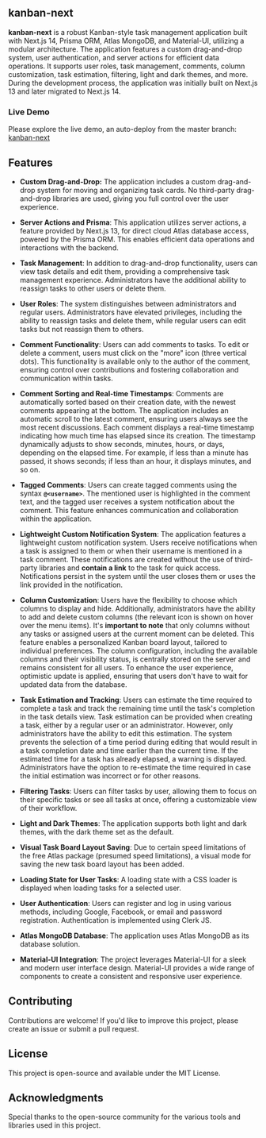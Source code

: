 ## kanban-next

**kanban-next** is a robust Kanban-style task management application built with Next.js 14, Prisma ORM, Atlas MongoDB, and Material-UI, utilizing a modular architecture. The application features a custom drag-and-drop system, user authentication, and server actions for efficient data operations. It supports user roles, task management, comments, column customization, task estimation, filtering, light and dark themes, and more. During the development process, the application was initially built on Next.js 13 and later migrated to Next.js 14.

### Live Demo

Please explore the live demo, an auto-deploy from the master branch: [kanban-next](https://kanban-next-psi.vercel.app/)

## Features

- **Custom Drag-and-Drop:** The application includes a custom drag-and-drop system for moving and organizing task cards. No third-party drag-and-drop libraries are used, giving you full control over the user experience.

- **Server Actions and Prisma**: This application utilizes server actions, a feature provided by Next.js 13, for direct cloud Atlas database access, powered by the Prisma ORM. This enables efficient data operations and interactions with the backend.

- **Task Management**: In addition to drag-and-drop functionality, users can view task details and edit them, providing a comprehensive task management experience. Administrators have the additional ability to reassign tasks to other users or delete them.

- **User Roles**: The system distinguishes between administrators and regular users. Administrators have elevated privileges, including the ability to reassign tasks and delete them, while regular users can edit tasks but not reassign them to others.
  
- **Comment Functionality**: Users can add comments to tasks. To edit or delete a comment, users must click on the "more" icon (three vertical dots). This functionality is available only to the author of the comment, ensuring control over contributions and fostering collaboration and communication within tasks.

- **Comment Sorting and Real-time Timestamps**: Comments are automatically sorted based on their creation date, with the newest comments appearing at the bottom. The application includes an automatic scroll to the latest comment, ensuring users always see the most recent discussions. Each comment displays a real-time timestamp indicating how much time has elapsed since its creation. The timestamp dynamically adjusts to show seconds, minutes, hours, or days, depending on the elapsed time. For example, if less than a minute has passed, it shows seconds; if less than an hour, it displays minutes, and so on.

- **Tagged Comments**: Users can create tagged comments using the syntax **`@<username>`**. The mentioned user is highlighted in the comment text, and the tagged user receives a system notification about the comment. This feature enhances communication and collaboration within the application.

- **Lightweight Custom Notification System**: The application features a lightweight custom notification system. Users receive notifications when a task is assigned to them or when their username is mentioned in a task comment. These notifications are created without the use of third-party libraries and **contain a link** to the task for quick access. Notifications persist in the system until the user closes them or uses the link provided in the notification.

- **Column Customization**: Users have the flexibility to choose which columns to display and hide. Additionally, administrators have the ability to add and delete custom columns (the relevant icon is shown on hover over the menu items). It's **important to note** that only columns without any tasks or assigned users at the current moment can be deleted. This feature enables a personalized Kanban board layout, tailored to individual preferences. The column configuration, including the available columns and their visibility status, is centrally stored on the server and remains consistent for all users. To enhance the user experience, optimistic update is applied, ensuring that users don't have to wait for updated data from the database.
  
- **Task Estimation and Tracking**: Users can estimate the time required to complete a task and track the remaining time until the task's completion in the task details view. Task estimation can be provided when creating a task, either by a regular user or an administrator. However, only administrators have the ability to edit this estimation. The system prevents the selection of a time period during editing that would result in a task completion date and time earlier than the current time. If the estimated time for a task has already elapsed, a warning is displayed. Administrators have the option to re-estimate the time required in case the initial estimation was incorrect or for other reasons.

- **Filtering Tasks**: Users can filter tasks by user, allowing them to focus on their specific tasks or see all tasks at once, offering a customizable view of their workflow.

- **Light and Dark Themes**: The application supports both light and dark themes, with the dark theme set as the default.
  
- **Visual Task Board Layout Saving**: Due to certain speed limitations of the free Atlas package (presumed speed limitations), a visual mode for saving the new task board layout has been added.

- **Loading State for User Tasks**: A loading state with a CSS loader is displayed when loading tasks for a selected user.
  
- **User Authentication**: Users can register and log in using various methods, including Google, Facebook, or email and password registration. Authentication is implemented using Clerk JS.

- **Atlas MongoDB Database**: The application uses Atlas MongoDB as its database solution.

- **Material-UI Integration**: The project leverages Material-UI for a sleek and modern user interface design. Material-UI provides a wide range of components to create a consistent and responsive user experience.

## Contributing

Contributions are welcome! If you'd like to improve this project, please create an issue or submit a pull request.

## License

This project is open-source and available under the MIT License.

## Acknowledgments

Special thanks to the open-source community for the various tools and libraries used in this project.

